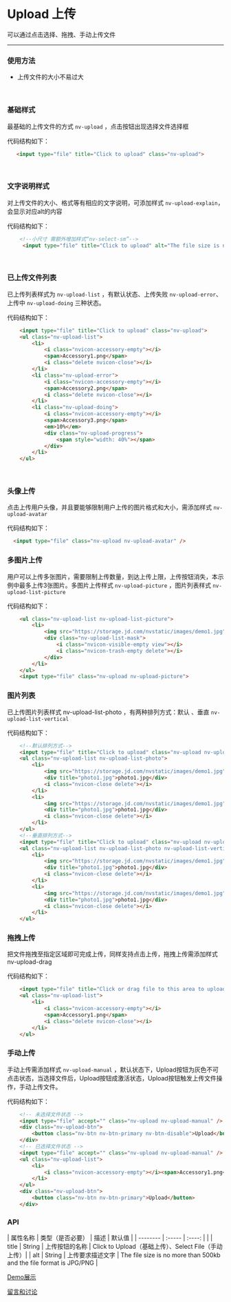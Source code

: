 # Upload 上传

可以通过点击选择、拖拽、手动上传文件

---

### 使用方法

+ 上传文件的大小不易过大

<br/>

### 基础样式

最基础的上传文件的方式 `nv-upload` ，点击按钮出现选择文件选择框

代码结构如下：

```html
   <input type="file" title="Click to upload" class="nv-upload">
```

<br/>

### 文字说明样式

对上传文件的大小、格式等有相应的文字说明，可添加样式 `nv-upload-explain`，会显示对应alt的内容


代码结构如下：

```html
    <!--小尺寸 需额外增加样式“nv-select-sm”-->
     <input type="file" title="Click to upload" alt="The file size is no more than 500kb and the file format is JPG/PNG" class="nv-upload nv-upload-explain">
```
<br/>

### 已上传文件列表

已上传列表样式为 `nv-upload-list` ，有默认状态、上传失败 `nv-upload-error`、上传中 `nv-upload-doing` 三种状态。

代码结构如下：

```html
    <input type="file" title="Click to upload" class="nv-upload">
    <ul class="nv-upload-list">
        <li>
            <i class="nvicon-accessory-empty"></i>
            <span>Accessory1.png</span>
            <i class="delete nvicon-close"></i>
        </li>
        <li class="nv-upload-error">
            <i class="nvicon-accessory-empty"></i>
            <span>Accessory2.png</span>
            <i class="delete nvicon-close"></i>
        </li>
        <li class="nv-upload-doing">
            <i class="nvicon-accessory-empty"></i>
            <span>Accessory3.png</span>
            <em>10%</em>
            <div class="nv-upload-progress">
                <span style="width: 40%"></span>
            </div>
        </li>
    </ul>
```
<br/>

### 头像上传

点击上传用户头像，并且要能够限制用户上传的图片格式和大小，需添加样式 `nv-upload-avatar`

代码结构如下：

```html
  <input type="file" class="nv-upload nv-upload-avatar" />
```

### 多图片上传

用户可以上传多张图片，需要限制上传数量，到达上传上限，上传按钮消失，本示例中最多上传3张图片。多图片上传样式 `nv-upload-picture` ，图片列表样式 `nv-upload-list-picture`

代码结构如下：

```html
    <ul class="nv-upload-list nv-upload-list-picture">
        <li>
            <img src="https://storage.jd.com/nvstatic/images/demo1.jpg">
            <div class="nv-upload-list-mask">
                <i class="nvicon-visible-empty view"></i>
                <i class="nvicon-trash-empty delete"></i>
            </div>
        </li>
    </ul>
    <input type="file" class="nv-upload nv-upload-picture">
```

### 图片列表

已上传图片列表样式 nv-upload-list-photo ，有两种排列方式：默认 、垂直 `nv-upload-list-vertical`

代码结构如下：

```html
    <!--默认排列方式-->
    <input type="file" title="Click to upload" class="nv-upload nv-upload-photo">
    <ul class="nv-upload-list nv-upload-list-photo">
        <li>
            <img src="https://storage.jd.com/nvstatic/images/demo1.jpg">
            <div title="photo1.jpg">photo1.jpg</div>
            <i class="nvicon-close delete"></i>
        </li>
        <li>
            <img src="https://storage.jd.com/nvstatic/images/demo1.jpg">
            <div title="photo1.jpg">photo1.jpg</div>
            <i class="nvicon-close delete"></i>
        </li>
    </ul>
    <!--垂直排列方式-->
    <input type="file" title="Click to upload" class="nv-upload nv-upload-photo">
    <ul class="nv-upload-list nv-upload-list-photo nv-upload-list-vertical">
        <li>
            <img src="https://storage.jd.com/nvstatic/images/demo1.jpg">
            <div title="photo1.jpg">photo1.jpg</div>
            <i class="nvicon-close delete"></i>
        </li>
        <li>
            <img src="https://storage.jd.com/nvstatic/images/demo1.jpg">
            <div title="photo1.jpg">photo1.jpg</div>
            <i class="nvicon-close delete"></i>
        </li>
    </ul>
```

### 拖拽上传

把文件拖拽至指定区域即可完成上传，同样支持点击上传，拖拽上传需添加样式 nv-upload-drag

代码结构如下：

```html
    <input type="file" title="Click or drag file to this area to upload" alt="The file size is no more than 500kb and the file format is JPG/PNG" class="nv-upload nv-upload-drag">
    <ul class="nv-upload-list">
        <li>
            <i class="nvicon-accessory-empty"></i>
            <span>Accessory1.png</span>
            <i class="delete nvicon-close"></i>
        </li>
    </ul>
```

### 手动上传

手动上传需添加样式 `nv-upload-manual` ，默认状态下，Upload按钮为灰色不可点击状态，当选择文件后，Upload按钮成激活状态，Upload按钮触发上传文件操作，手动上传文件。

代码结构如下：

```html
    <!-- 未选择文件状态 -->
    <input type="file" accept="" class="nv-upload nv-upload-manual" />
    <div class="nv-upload-btn">
        <button class="nv-btn nv-btn-primary nv-btn-disable">Upload</button>
    </div>
    <!-- 已选择文件状态 -->
    <input type="file" accept="" class="nv-upload nv-upload-manual" />
    <ul class="nv-upload-list">
        <li>
            <i class="nvicon-accessory-empty"></i><span>Accessory1.png</span><i class="delete nvicon-close"></i>
        </li>
    </ul>
    <div class="nv-upload-btn">
        <button class="nv-btn nv-btn-primary">Upload</button>
    </div>
```


### API

| 属性名称  | 类型（是否必要）   |  描述  |  默认值 |
| --------    | :----- | :----:  | |
| title  | String   | 上传按钮的名称 | Click to Upload（基础上传）、Select File（手动上传）|
| alt  | String   | 上传要求描述文字 | The file size is no more than 500kb and the file format is JPG/PNG |





[Demo展示](http://nv.zhangjinglin.cn/api?type=upload)

[留言和讨论](https://github.com/guguaihaha/nv-source/issues/14)

    
